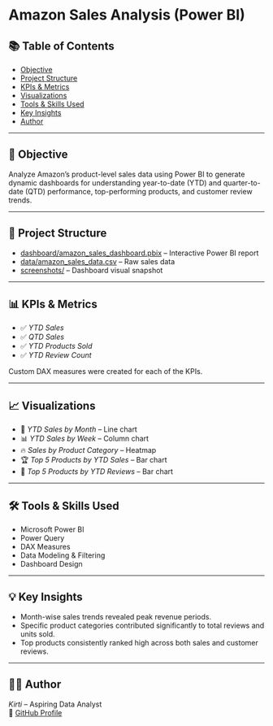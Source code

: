 # Amazon Sales Analysis (Power BI)

## 📚 Table of Contents
- [Objective](#-objective)
- [Project Structure](#-project-structure)
- [KPIs & Metrics](#-kpis--metrics)
- [Visualizations](#-visualizations)
- [Tools & Skills Used](#-tools--skills-used)
- [Key Insights](#-key-insights)
- [Author](#-author)

---

## 🎯 Objective

Analyze Amazon’s product-level sales data using Power BI to generate dynamic dashboards for understanding year-to-date (YTD) and quarter-to-date (QTD) performance, top-performing products, and customer review trends.

---

## 📁 Project Structure

- [dashboard/amazon_sales_dashboard.pbix](dashboard/amazon_sales_dashboard.pbix) – Interactive Power BI report
- [data/amazon_sales_data.csv](data/amazon_sales_data.csv) – Raw sales data
- [screenshots/](screenshots/) – Dashboard visual snapshot

---

## 📊 KPIs & Metrics

- ✅ *YTD Sales*
- ✅ *QTD Sales*
- ✅ *YTD Products Sold*
- ✅ *YTD Review Count*

Custom DAX measures were created for each of the KPIs.

---

## 📈 Visualizations

- 📅 *YTD Sales by Month* – Line chart
- 📊 *YTD Sales by Week* – Column chart
- 🔥 *Sales by Product Category* – Heatmap
- 🏆 *Top 5 Products by YTD Sales* – Bar chart
- 💬 *Top 5 Products by YTD Reviews* – Bar chart

---

## 🛠 Tools & Skills Used

- Microsoft Power BI
- Power Query
- DAX Measures
- Data Modeling & Filtering
- Dashboard Design

---

## 💡 Key Insights

- Month-wise sales trends revealed peak revenue periods.
- Specific product categories contributed significantly to total reviews and units sold.
- Top products consistently ranked high across both sales and customer reviews.

---

## 👩‍💻 Author

*Kirti* – Aspiring Data Analyst  
📧 [GitHub Profile](https://github.com/Kirti-DA)
